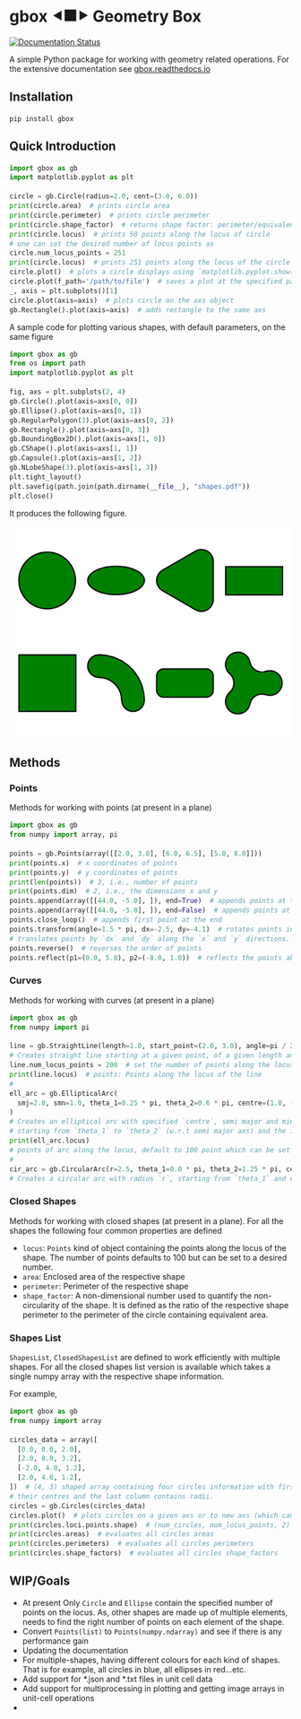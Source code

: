 # gbox &#11207;&#11200;&#11208; Geometry Box

[//]: # (&#9634;)

[![Documentation Status](https://readthedocs.org/projects/gbox/badge/?version=latest)](https://gbox.readthedocs.io/en/latest/?badge=latest)

A simple Python package for working with geometry related operations. 
For the extensive documentation see [gbox.readthedocs.io](https://gbox.readthedocs.io)


## Installation

```commandline
pip install gbox
```

## Quick Introduction

```python
import gbox as gb
import matplotlib.pyplot as plt

circle = gb.Circle(radius=2.0, cent=(3.0, 6.0))
print(circle.area)  # prints circle area
print(circle.perimeter)  # prints circle perimeter
print(circle.shape_factor)  # returns shape factor: perimeter/equivalent circle perimeter.
print(circle.locus)  # prints 50 points along the locus of circle  
# one can set the desired number of locus points as
circle.num_locus_points = 251
print(circle.locus)  # prints 251 points along the locus of the circle
circle.plot()  # plots a circle displays using `matplotlib.pyplot.show()`
circle.plot(f_path='/path/to/file')  # saves a plot at the specified path
_, axis = plt.subplots()[1]
circle.plot(axis=axis)  # plots circle on the axs object
gb.Rectangle().plot(axis=axis)  # adds rectangle to the same axs
```

A sample code for plotting various shapes, with default parameters, on the same figure

```python
import gbox as gb
from os import path
import matplotlib.pyplot as plt

fig, axs = plt.subplots(2, 4)
gb.Circle().plot(axis=axs[0, 0])
gb.Ellipse().plot(axis=axs[0, 1])
gb.RegularPolygon(3).plot(axis=axs[0, 2])
gb.Rectangle().plot(axis=axs[0, 3])
gb.BoundingBox2D().plot(axis=axs[1, 0])
gb.CShape().plot(axis=axs[1, 1])
gb.Capsule().plot(axis=axs[1, 2])
gb.NLobeShape(3).plot(axis=axs[1, 3])
plt.tight_layout()
plt.savefig(path.join(path.dirname(__file__), "shapes.pdf"))
plt.close()
```

It produces the following figure.

![Shape](docs/media/shapes.png)

## Methods

### Points

Methods for working with points (at present in a plane)

```python
import gbox as gb
from numpy import array, pi

points = gb.Points(array([[2.0, 3.0], [6.0, 6.5], [5.0, 8.0]]))
print(points.x)  # x coordinates of points
print(points.y)  # y coordinates of points
print(len(points))  # 3, i.e., number of points
print(points.dim)  # 2, i.e., the dimensions x and y
points.append(array([[44.0, -5.0], ]), end=True)  # appends points at the end
points.append(array([[44.0, -5.0], ]), end=False)  # appends points at the beginning
points.close_loop()  # appends first point at the end 
points.transform(angle=1.5 * pi, dx=-2.5, dy=-4.1)  # rotates points in CCW direction by `angle=1.5 * pi` and
# translates points by `dx` and `dy` along the `x` and `y` directions.
points.reverse()  # reverses the order of points
points.reflect(p1=(0.0, 5.0), p2=(-8.0, 1.0))  # reflects the points about the line joining `p1` and `p2`
```

### Curves

Methods for working with curves (at present in a plane)

```python
import gbox as gb
from numpy import pi

line = gb.StraightLine(length=1.0, start_point=(2.0, 3.0), angle=pi / 2)
# Creates straight line starting at a given point, of a given length and aligned at an angle with the positive x-axs
line.num_locus_points = 200  # set the number of points along the locus, defaults to 100
print(line.locus)  # points: Points along the locus of the line
#
ell_arc = gb.EllipticalArc(
  smj=2.0, smn=1.0, theta_1=0.25 * pi, theta_2=0.6 * pi, centre=(1.0, -5.0), smj_angle=0.45 * pi
)
# Creates an elliptical arc with specified `centre`, semi major and minor axes of lengths 2.0 and 1.0, 
# starting from `theta_1` to `theta_2` (w.r.t semi major axs) and the inclination of semi major axs `smj_angle`.
print(ell_arc.locus)
# points of arc along the locus, default to 100 point which can be set by `ell_arc.num_locus_points`  
#
cir_arc = gb.CircularArc(r=2.5, theta_1=0.0 * pi, theta_2=1.25 * pi, centre=(2.0, 4.0))
# Creates a circular arc with radius `r`, starting from `theta_1` and ending at `theta_2`
```

### Closed Shapes

Methods for working with closed shapes (at present in a plane).
For all the shapes the following four common properties are defined

+ `locus`: `Points` kind of object containing the points along the locus of the shape. The number of points defaults to
  100 but can be set to a desired number.
+ `area`: Enclosed area of the respective shape
+ `perimeter`: Perimeter of the respective shape
+ `shape_factor`: A non-dimensional number used to quantify the non-circularity of the shape. It is defined as the
  ratio of the respective shape perimeter to the perimeter of the circle containing equivalent area.

### Shapes List

`ShapesList`, `ClosedShapesList` are defined to work efficiently with multiple shapes. For all the closed
shapes list version is available which takes a single numpy array with the respective shape information.

For example,

```python
import gbox as gb
from numpy import array

circles_data = array([
  [0.0, 0.0, 2.0],
  [2.0, 8.0, 3.2],
  [-2.0, 4.0, 1.2],
  [2.0, 4.0, 1.2],
])  # (4, 3) shaped array containing four circles information with first two columns (x, y) coordinates of
# their centres and the last column contains radii.
circles = gb.Circles(circles_data)
circles.plot()  # plots circles on a given axs or to new axs (which can be saved or displayed using plt.show())
print(circles.loci.points.shape)  # (num_circles, num_locus_points, 2) shaped array
print(circles.areas)  # evaluates all circles areas
print(circles.perimeters)  # evaluates all circles perimeters
print(circles.shape_factors)  # evaluates all circles shape_factors
```

## WIP/Goals

+ At present Only `Circle` and `Ellipse` contain the specified number of points on the locus. As, other shapes are made
  up of multiple elements, needs to find the right number of points on each element of the shape.
+ Convert `Points(list)` to `Points(numpy.ndarray)` and see if there is any performance gain
+ Updating the documentation
+ For multiple-shapes, having different colours for each kind of shapes. That is for example, all circles in blue,
  all ellipses in red...etc.
+ Add support for *.json and *.txt files in unit cell data
+ Add support for multiprocessing in plotting and getting image arrays in unit-cell operations
+ 